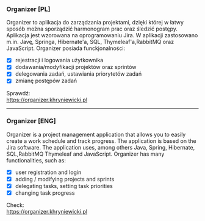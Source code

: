 ### Organizer [PL]

Organizer to aplikacja do zarządzania projektami, dzięki której w łatwy sposób można sporządzić harmonogram prac oraz śledzić postępy. Aplikacja jest wzorowana na oprogramowaniu Jira.
W aplikacji zastosowano m.in. Javę, Springa, Hibernate'a, SQL, Thymeleaf'a,RabbitMQ oraz JavaScript.
Organizer posiada funckjonalności:
- [x] rejestracji i logowania użytkownika
- [x] dodawania/modyfikacji projektów  oraz sprintów
- [x] delegowania zadań, ustawiania priorytetów zadań
- [x] zmianę postępów zadań

Sprawdź: 
\
https://organizer.khryniewicki.pl

----

### Organizer [ENG]

Organizer is a project management application that allows you to easily create a work schedule and track progress. The application is based on the Jira software.
The application uses, among others Java, Spring, Hibernate, SQL,RabbitMQ Thymeleaf and JavaScript.
Organizer has many functionalities, such as:
- [x] user registration and login
- [x] adding / modifying projects and sprints
- [x] delegating tasks, setting task priorities
- [x] changing task progress

Check:
\
https://organizer.khryniewicki.pl
